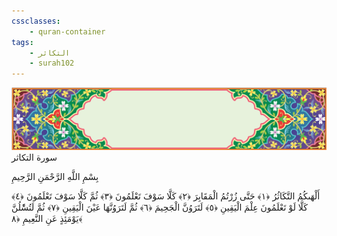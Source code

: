 ```yaml
---
cssclasses:
    - quran-container
tags:
    - التكاثر
    - surah102
---
```

<div class="quran-container">
<span class="second-border"></span>
<span class="border"></span>
<div class="head-container">
<img src="https://raw.githubusercontent.com/LORDyyyyy/obsidian-the_quran_vault/main/src/webview/surah_head.png" height=100>
<div class="surah-name">
<span class="surah-name-fnt">سورة التكاثر</span>
</div>
</div>
<div class="quran-content">
<div class="name-of-god"> <p> بِسْمِ اللَّهِ الرَّحْمَنِ الرَّحِيمِ </p></div>
<p>
<span class="sign" id="f1">أَلْهَىكُمُ التَّكَاثُرُ <span>﴿</span>١<span>﴾</span></span>
<span class="sign" id="f2">حَتَّى زُرْتُمُ الْمَقَابِرَ <span>﴿</span>٢<span>﴾</span></span>
<span class="sign" id="f3">كَلَّا سَوْفَ تَعْلَمُونَ <span>﴿</span>٣<span>﴾</span></span>
<span class="sign" id="f4">ثُمَّ كَلَّا سَوْفَ تَعْلَمُونَ <span>﴿</span>٤<span>﴾</span></span>
<span class="sign" id="f5">كَلَّا لَوْ تَعْلَمُونَ عِلْمَ الْيَقِينِ <span>﴿</span>٥<span>﴾</span></span>
<span class="sign" id="f6">لَتَرَوُنَّ الْجَحِيمَ <span>﴿</span>٦<span>﴾</span></span>
<span class="sign" id="f7">ثُمَّ لَتَرَوُنَّهَا عَيْنَ الْيَقِينِ <span>﴿</span>٧<span>﴾</span></span>
<span class="sign" id="f8">ثُمَّ لَتُسَْٔلُنَّ يَوْمَئِذٍ عَنِ النَّعِيمِ <span>﴿</span>٨<span>﴾</span></span>

</p>
</div>
<span class="border" style="margin-top:25px;"></span>
<span class="second-border-bottom"></span>
</div>

